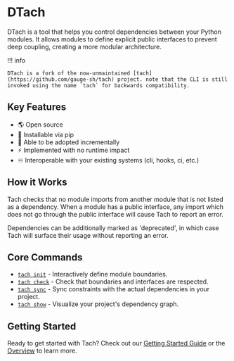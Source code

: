 # DTach

DTach is a tool that helps you control dependencies between your Python modules. It allows modules to define explicit public interfaces to prevent deep coupling, creating a more modular architecture.

!!! info

    DTach is a fork of the now-unmaintained [tach](https://github.com/gauge-sh/tach) project. note that the CLI is still invoked using the name `tach` for backwards compatibility.

## Key Features

- 🌎 Open source
- 🐍 Installable via pip
- 🔧 Able to be adopted incrementally
- ⚡ Implemented with no runtime impact
- ♾️ Interoperable with your existing systems (cli, hooks, ci, etc.)

## How it Works

Tach checks that no module imports from another module that is not listed as a dependency. When a module has a public interface, any import which does not go through the public interface will cause Tach to report an error.

Dependencies can be additionally marked as 'deprecated', in which case Tach will surface their usage without reporting an error.

## Core Commands

- [`tach init`](usage/commands.md#tach-init) - Interactively define module boundaries.
- [`tach check`](usage/commands.md#tach-check) - Check that boundaries and interfaces are respected.
- [`tach sync`](usage/commands.md#tach-sync) - Sync constraints with the actual dependencies in your project.
- [`tach show`](usage/commands.md#tach-show) - Visualize your project's dependency graph.

## Getting Started

Ready to get started with Tach? Check out our [Getting Started Guide](getting-started/getting-started.md) or the [Overview](getting-started/introduction.md) to learn more. 